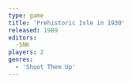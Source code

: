 ```yaml
---
type: game
title: 'Prehistoric Isle in 1930'
released: 1989
editors: 
  -SNK
players: 2
genres:
  - 'Shoot Them Up'
---
```

